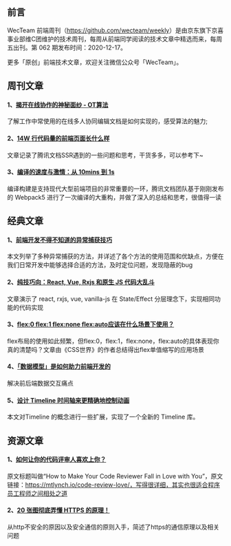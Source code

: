 ## 前言

WecTeam 前端周刊（<https://github.com/wecteam/weekly>）是由京东旗下京喜事业部维C团维护的技术周刊，每周从前端同学阅读的技术文章中精选而来，每周五出刊。第 062 期发布时间：2020-12-17。

更多「原创」前端技术文章，欢迎关注微信公众号「WecTeam」。

## 周刊文章

#### 1、[揭开在线协作的神秘面纱 - OT算法](https://juejin.cn/post/6844903894082912269)

了解工作中常使用的在线多人协同编辑文档是如何实现的，感受算法的魅力; 

#### 2、[14W 行代码量的前端页面长什么样](https://mp.weixin.qq.com/s/3J8kKArFGjjDFOr4aryNIg)

文章记录了腾讯文档SSR遇到的一些问题和思考，干货多多，可以参考下~

#### 3、[编译的速度与激情：从 10mins 到 1s](http://www.alloyteam.com/2020/12/14882/)

编译构建是支持现代大型前端项目的非常重要的一环，腾讯文档团队基于刚刚发布的 Webpack5 进行了一次编译的大重构，并做了深入的总结和思考，很值得一读 

## 经典文章

#### 1、[前端开发不得不知道的异常捕获技巧](https://mp.weixin.qq.com/s/BkH-I921AVtSysAuyDv7dg)

本文列举了多种异常捕获的方法，并详述了各个方法的使用范围和优缺点，方便在我们日常开发中能够选择合适的方法，及时定位问题，发现隐蔽的bug

#### 2、[纯技巧向：React, Vue, Rxjs 和原生 JS 代码大乱斗](https://mp.weixin.qq.com/s/C7MwsNLSzaOtgzETX2ljuQ)

文章演示了 react, rxjs, vue, vanilla-js 在 State/Effect 分层理念下，实现相同功能的代码实现

#### 3、[flex:0 flex:1 flex:none flex:auto应该在什么场景下使用？](https://www.zhangxinxu.com/wordpress/2020/10/css-flex-0-1-none/)

flex布局的使用如此频繁，但flex:0，flex:1，flex:none，flex:auto的具体表现你真的清楚吗？文章由《CSS世界》的作者总结得出flex单值缩写的应用场景

#### 4、[「数据模型」是如何助力前端开发的](https://mp.weixin.qq.com/s/q6xybux0fhrUz5HE5TY0aA)

解决前后端数据交互痛点

#### 5、[设计 Timeline 时间轴来更精确地控制动画](https://juejin.cn/post/6905951650733621262)

本文对Timeline 的概念进行一些扩展，实现了一个全新的 Timeline 库。

## 资源文章

#### 1、[如何让你的代码评审人喜欢上你？](https://mp.weixin.qq.com/s/zrXvr4vuQRMcSourXo6E6w)

原文标题叫做“How to Make Your Code Reviewer Fall in Love with You”，原文链接：https://mtlynch.io/code-review-love/，写得很详细，其实也很适合程序员工程师之间相处之道

#### 2、[20 张图彻底弄懂 HTTPS 的原理！](https://mp.weixin.qq.com/s/Zr_tIlhAjH7v8I-L5FC31g)

从http不安全的原因以及安全通信的原则入手，简述了https的通信原理以及相关问题
